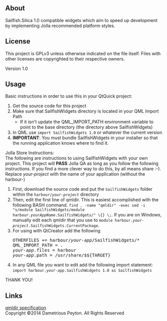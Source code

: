 <h2>About</h2>
Sailfish.Silica 1.0 compatible widgets which aim to speed up development by implementing Jolla recommended platform styles.

<h2>License</h2>

This project is GPLv3 unless otherwise indicated on the file itself. Files with other licenses are copyrighted to their respective owners.

Version 1.0

<h2>Usage</h2>
Basic instructions in order to use this in your QtQuick project:
<ol>
<li> Get the source code for this project</li>
<li> Make sure that SailfishWidgets directory is located in your QML Import Path
   <ul><li>If it isn't update the QML_IMPORT_PATH environment variable to point to the base directory (the directory above SailfishWidgets)</li></ul></li>
<li> In QML use <code>import SailfishWidgets 1.0</code> or whatever the current version</li>
<li> <strong>IMPORTANT</strong>: You must bundle SailfishWidgets in your installer so that the running application knows where to find it.</li> 
</ol>
<p>
Jolla Store Instructions: <br/>
The following are instructions to using SailfishWidgets with your own project. This project will <strong>PASS</strong> Jolla QA as long as you follow the following instructions. If you find a more clever way to do this, by all means share :-). Replace <em>your-project</em> with the name of your application (without the harbour-)
<ol>
  <li> First, download the source code and put the <code>SailfishWidgets</code> folder within the <code>harbour/<em>your-project</em></code> directory</li>
  <li> Then, edit the first line of qmldir. This is easiest accomplished with the following BASH command. <code>find . -name "qmldir" -exec sed -i "s/module SailfishWidgets/module harbour.<em>yourAppName</em>.SailfishWidgets/" \{} \;</code>. If you are on Windows, manually edit each qmldir that you use to <code>module harbour.<em>your-project</em>.SailfishWidgets.</em>CurrentPackage</em></code>.</li>
  <li> For using with QtCreator add the following<pre>
OTHERFILES += harbour/<em>your-app</em>/SailfishWidgets/*
QML_IMPORT_PATH = .
<em>your-app</em>.files = harbour
<em>your-app</em>.path = /usr/share/$${TARGET}
</pre></li>
   <li> In any QML file you want to edit add the following import statement: <code>import harbour.<em>your-app</em>.SailfishWidgets 1.0 as SailfishWidgets</code></li>
</ol>

THANK YOU!

<h2>Links</h2>
<a href="http://qt-project.org/doc/qt-5/qtqml-modules-qmldir.html">qmldir specification</a>

<br>
Copyright ©2014 Dametrious Peyton. All Rights Reserved
